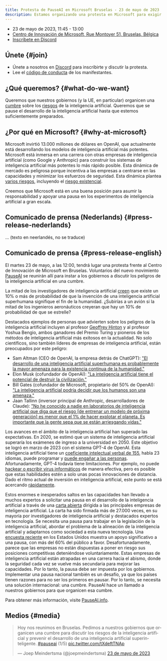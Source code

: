 ```yaml
---
title: Protesta de PauseAI en Microsoft Bruselas - 23 de mayo de 2023
description: Estamos organizando una protesta en Microsoft para exigir una cumbre que pause el desarrollo de la inteligencia artificial.
---
```


<script>
    import WidgetConsent from '$lib/components/widget-consent/WidgetConsent.svelte'
</script>

- 23 de mayo de 2023, 11:45 - 13:00
- [Centro de Innovación de Microsoft, Rue Montoyer 51, Bruselas, Bélgica](https://goo.gl/maps/bvLbHDt61eSfpZV28?coh=178571&entry=tt)
- [Inscríbete en Discord](https://discord.gg/2XXWXvErfA?event=1105793166927470592)

## Únete {#join}

- Únete a nosotros en [Discord](https://discord.gg/2XXWXvErfA?event=1105793166927470592) para inscribirte y discutir la protesta.
- Lee el [código de conducta](/protesters-code-of-conduct) de los manifestantes.

## ¿Qué queremos? {#what-do-we-want}

Queremos que nuestros gobiernos (y la UE, en particular) organicen una [cumbre](/summit) sobre los [riesgos](/risks) de la inteligencia artificial.
Queremos que se pause el desarrollo de la inteligencia artificial hasta que estemos suficientemente preparados.

## ¿Por qué en Microsoft? {#why-at-microsoft}

Microsoft invirtió 13.000 millones de dólares en OpenAI, que actualmente está desarrollando los modelos de inteligencia artificial más potentes.
Microsoft está inmersa en una carrera con otras empresas de inteligencia artificial (como Google y Anthropic) para construir los sistemas de inteligencia artificial más potentes lo más rápido posible.
Esta dinámica de mercado es peligrosa porque incentiva a las empresas a centrarse en las capacidades y minimizar los esfuerzos de seguridad.
Esta dinámica plantea [varios riesgos](/risks), incluyendo el [riesgo existencial](/xrisk).

Creemos que Microsoft está en una buena posición para asumir la responsabilidad y apoyar una pausa en los experimentos de inteligencia artificial a gran escala.

## Comunicado de prensa (Nederlands) {#press-release-nederlands}

... (texto en neerlandés, no se traduce)

## Comunicado de prensa {#press-release-english}

El martes 23 de mayo, a las 12:00, tendrá lugar una protesta frente al Centro de Innovación de Microsoft en Bruselas. Voluntarios del nuevo movimiento [PauseAI](http://pauseai.info) se reunirán allí para instar a los gobiernos a discutir los peligros de la inteligencia artificial en una cumbre.

La mitad de los investigadores de inteligencia artificial [creen](https://aiimpacts.org/2022-expert-survey-on-progress-in-ai/) que existe un 10% o más de probabilidad de que la invención de una inteligencia artificial superhumana signifique el fin de la humanidad. ¿Subirías a un avión si la mitad de los ingenieros aeronáuticos creyeran que hay un 10% de probabilidad de que se estrelle?

Destacados ejemplos de personas que advierten sobre los peligros de la inteligencia artificial incluyen al profesor [Geoffrey Hinton](https://www.reuters.com/technology/ai-pioneer-says-its-threat-world-may-be-more-urgent-than-climate-change-2023-05-05/) y al profesor Yoshua Bengio, ambos ganadores del Premio Turing y pioneros de los métodos de inteligencia artificial más exitosos en la actualidad. No solo científicos, sino también líderes de empresas de inteligencia artificial, están preocupados por este peligro:

- Sam Altman (CEO de OpenAI, la empresa detrás de ChatGPT): ["El desarrollo de una inteligencia artificial superhumana es probablemente la mayor amenaza para la existencia continua de la humanidad."](https://blog.samaltman.com/machine-intelligence-part-1)
- Elon Musk (cofundador de OpenAI): ["La inteligencia artificial tiene el potencial de destruir la civilización."](https://www.inc.com/ben-sherry/elon-musk-ai-has-the-potential-of-civilizational-destruction.html)
- Bill Gates (cofundador de Microsoft, propietario del 50% de OpenAI): ["La inteligencia artificial podría decidir que los humanos son una amenaza."](https://www.denisonforum.org/daily-article/bill-gates-ai-humans-threat/)
- Jaan Tallinn (inversor principal de Anthropic, desarrolladores de Claude): ["No he conocido a nadie en laboratorios de inteligencia artificial que diga que el riesgo [de entrenar un modelo de próxima generación] es menor que el 1% de hacer explotar el planeta. Es importante que la gente sepa que se están arriesgando vidas."](https://twitter.com/liron/status/1656929936639430657)

Los avances en el ámbito de la inteligencia artificial han superado las expectativas. En 2020, se estimó que un sistema de inteligencia artificial superaría los exámenes de ingreso a la universidad en 2050. Este objetivo se logró en marzo de 2023 con el sistema GPT-4 de OpenAI. Esta inteligencia artificial tiene un [coeficiente intelectual verbal de 155](https://bgr.com/tech/chatgpt-took-an-iq-test-and-its-score-was-sky-high/), habla 23 idiomas, puede programar y [puede engañar a las personas](https://www.theinsaneapp.com/2023/03/gpt4-passed-captcha-test.html). Afortunadamente, GPT-4 todavía tiene limitaciones. Por ejemplo, no puede [hackear o escribir virus informáticos](https://pauseai.info/cybersecurity-risks) de manera efectiva, pero es posible que estas habilidades estén a solo unas pocas innovaciones de distancia. Dado el ritmo actual de inversión en inteligencia artificial, este punto se está acercando [rápidamente](https://pauseai.info/urgency).

Estos enormes e inesperados saltos en las capacidades han llevado a muchos expertos a solicitar una pausa en el desarrollo de la inteligencia artificial a través de una [carta abierta](https://futureoflife.org/open-letter/pause-giant-ai-experiments/) dirigida a las principales empresas de inteligencia artificial. La carta ha sido firmada más de 27.000 veces, en su mayoría por investigadores de inteligencia artificial y destacados expertos en tecnología. Se necesita una pausa para trabajar en la legislación de la inteligencia artificial, abordar el problema de la alineación de la inteligencia artificial y adaptarnos como sociedad a esta nueva tecnología. Una [encuesta reciente](https://forum.effectivealtruism.org/posts/EoqeJCBiuJbMTKfPZ/unveiling-the-american-public-opinion-on-ai-moratorium-and) en los Estados Unidos muestra un apoyo significativo a una pausa, con más del 60% del público a favor. Desafortunadamente, parece que las empresas no están dispuestas a poner en riesgo sus posiciones competitivas deteniéndose voluntariamente. Estas empresas de inteligencia artificial están atrapadas en una carrera hacia el abismo, donde la seguridad cada vez se vuelve más secundaria para mejorar las capacidades. Por lo tanto, la pausa debe ser impuesta por los gobiernos. Implementar una pausa nacional también es un desafío, ya que los países tienen razones para no ser los primeros en pausar. Por lo tanto, se necesita una solución internacional: una cumbre. PauseAI hace un llamado a nuestros gobiernos para que organicen esa cumbre.

Para obtener más información, visite [PauseAI.info](http://pauseai.info).

## Medios {#media}

<WidgetConsent>
<div>
<blockquote class="twitter-tweet"><p lang="en" dir="ltr">Hoy nos reunimos en Bruselas. Pedimos a nuestros gobiernos que organicen una cumbre para discutir los riesgos de la inteligencia artificial y prevenir el desarrollo de una inteligencia artificial superinteligente. <a href="https://twitter.com/hashtag/pauseai?src=hash&amp;ref_src=twsrc%5Etfw">#pauseai</a> (1/5) <a href="https://t.co/tXdeftTNAp">pic.twitter.com/tXdeftTNAp</a></p>&mdash; Joep Meindertsma (@joepmeindertsma) <a href="https://twitter.com/joepmeindertsma/status/1661047436905725953?ref_src=twsrc%5Etfw">23 de mayo de 2023</a></blockquote> <script async src="https://platform.twitter.com/widgets.js" charset="utf-8"></script>
</div>
</WidgetConsent>
